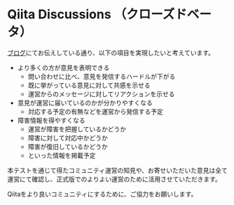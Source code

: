 # Qiita Discussions （クローズドベータ）

[ブログ](https://blog.qiita.com/qiita-discussions-closed-beta/)にてお伝えしている通り、以下の項目を実現したいと考えています。

- より多くの方が意見を表明できる
    - 問い合わせに比べ、意見を発信するハードルが下がる
    - 既に挙がっている意見に対して共感を示せる
    - 運営からのメッセージに対してリアクションを示せる
- 意見が運営に届いているのかが分かりやすくなる
    - 対応する予定の有無などを運営から発信する予定
- 障害情報を得やすくなる
    - 運営が障害を把握しているかどうか
    - 障害に対して対応中かどうか
    - 障害が復旧しているかどうか
    - といった情報を掲載予定

本テストを通じて得たコミュニティ運営の知見や、お寄せいただいた意見は全て運営にて確認し、正式版でのよりよい運営のために活用させていただきます。

Qiitaをより良いコミュニティにするために、ご協力をお願いします。

